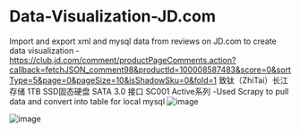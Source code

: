 # Data-Visualization-JD.com
Import and export xml and mysql data from reviews on JD.com to create data visualization 
-https://club.jd.com/comment/productPageComments.action?callback=fetchJSON_comment98&productId=100008587483&score=0&sortType=5&page=0&pageSize=10&isShadowSku=0&fold=1
致钛（ZhiTai）长江存储 1TB SSD固态硬盘 SATA 3.0 接口 SC001 Active系列
-Used Scrapy to pull data and convert into table for local mysql
![image](https://user-images.githubusercontent.com/130730924/232279950-1d95836d-7e1a-4943-9682-911197196821.png)

![image](https://user-images.githubusercontent.com/130730924/232279957-7235dc2b-8e3c-42af-9dcc-93a027abf367.png)
